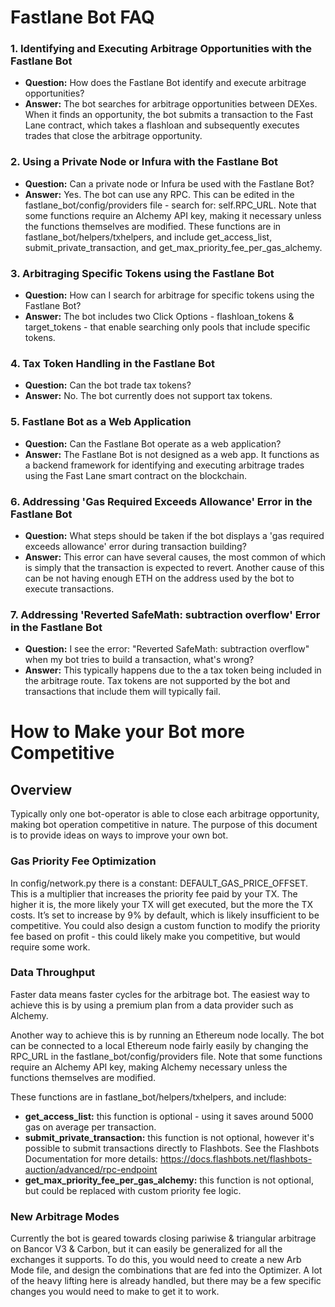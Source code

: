 # Fastlane Bot FAQ

### **1. Identifying and Executing Arbitrage Opportunities with the Fastlane Bot**
- **Question:** How does the Fastlane Bot identify and execute arbitrage opportunities?
- **Answer:** The bot searches for arbitrage opportunities between DEXes. When it finds an opportunity, the bot submits a transaction to the Fast Lane contract, which takes a flashloan and subsequently executes trades that close the arbitrage opportunity.

### **2. Using a Private Node or Infura with the Fastlane Bot**
- **Question:** Can a private node or Infura be used with the Fastlane Bot?
- **Answer:** Yes. The bot can use any RPC. This can be edited in the fastlane_bot/config/providers file - search for: self.RPC_URL. Note that some functions require an Alchemy API key, making it necessary unless the functions themselves are modified. These functions are in fastlane_bot/helpers/txhelpers, and include get_access_list, submit_private_transaction, and get_max_priority_fee_per_gas_alchemy.

### **3. Arbitraging Specific Tokens using the Fastlane Bot**
- **Question:** How can I search for arbitrage for specific tokens using the Fastlane Bot?
- **Answer:** The bot includes two Click Options - flashloan_tokens & target_tokens - that enable searching only pools that include specific tokens. 

### **4. Tax Token Handling in the Fastlane Bot**
- **Question:** Can the bot trade tax tokens?
- **Answer:** No. The bot currently does not support tax tokens.

### **5. Fastlane Bot as a Web Application**
- **Question:** Can the Fastlane Bot operate as a web application?
- **Answer:** The Fastlane Bot is not designed as a web app. It functions as a backend framework for identifying and executing arbitrage trades using the Fast Lane smart contract on the blockchain.

### **6. Addressing 'Gas Required Exceeds Allowance' Error in the Fastlane Bot**
- **Question:** What steps should be taken if the bot displays a 'gas required exceeds allowance' error during transaction building?
- **Answer:** This error can have several causes, the most common of which is simply that the transaction is expected to revert. Another cause of this can be not having enough ETH on the address used by the bot to execute transactions. 

### **7. Addressing 'Reverted SafeMath: subtraction overflow' Error in the Fastlane Bot**
- **Question:** I see the error: "Reverted SafeMath: subtraction overflow" when my bot tries to build a transaction, what's wrong?
- **Answer:** This typically happens due to the a tax token being included in the arbitrage route. Tax tokens are not supported by the bot and transactions that include them will typically fail.  

# How to Make your Bot more Competitive

## Overview

Typically only one bot-operator is able to close each arbitrage opportunity, making bot operation competitive in nature. The purpose of this document is to provide ideas on ways to improve your own bot.

### Gas Priority Fee Optimization
In config/network.py there is a constant: DEFAULT_GAS_PRICE_OFFSET. This is a multiplier that increases the priority fee paid by your TX. The higher it is, the more likely your TX will get executed, but the more the TX costs. It’s set to increase by 9% by default, which is likely insufficient to be competitive. You could also design a custom function to modify the priority fee based on profit - this could likely make you competitive, but would require some work.

### Data Throughput
Faster data means faster cycles for the arbitrage bot. The easiest way to achieve this is by using a premium plan from a data provider such as Alchemy.

Another way to achieve this is by running an Ethereum node locally. The bot can be connected to a local Ethereum node fairly easily by changing the RPC_URL in the fastlane_bot/config/providers file. Note that some functions require an Alchemy API key, making Alchemy necessary unless the functions themselves are modified.

These functions are in fastlane_bot/helpers/txhelpers, and include:
* **get_access_list:** this function is optional - using it saves around 5000 gas on average per transaction.
* **submit_private_transaction:** this function is not optional, however it's possible to submit transactions directly to Flashbots. See the Flashbots Documentation for more details: https://docs.flashbots.net/flashbots-auction/advanced/rpc-endpoint
* **get_max_priority_fee_per_gas_alchemy:** this function is not optional, but could be replaced with custom priority fee logic.

### New Arbitrage Modes
Currently the bot is geared towards closing pariwise & triangular arbitrage on Bancor V3 & Carbon, but it can easily be generalized for all the exchanges it supports. To do this, you would need to create a new Arb Mode file, and design the combinations that are fed into the Optimizer. A lot of the heavy lifting here is already handled, but there may be a few specific changes you would need to make to get it to work.







